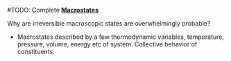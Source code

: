 #TODO: Complete [**Macrostates**](https://en.wikipedia.org/wiki/Microstate_(statistical_mechanics))

Why are irreversible macroscopic states are overwhelmingly probable?
 - Macrostates described by a few thermodynamic variables, temperature, pressure, volume, energy etc of system. Collective behavior of constituents.